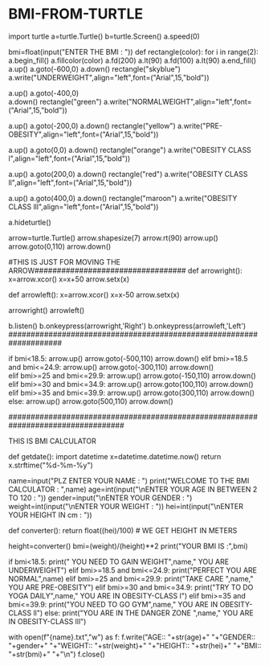 # BMI-FROM-TURTLE

import turtle
a=turtle.Turtle()
b=turtle.Screen()
a.speed(0)

bmi=float(input("ENTER THE BMI : "))
def rectangle(color):
    for i in range(2):
        a.begin_fill()
        a.fillcolor(color)
        a.fd(200)
        a.lt(90)
        a.fd(100)
        a.lt(90)
        a.end_fill()
a.up()
a.goto(-600,0)
a.down()
rectangle("skyblue")
a.write("UNDERWEIGHT",align="left",font=("Arial",15,"bold"))


a.up()
a.goto(-400,0)      
a.down()
rectangle("green")
a.write("NORMALWEIGHT",align="left",font=("Arial",15,"bold"))


a.up()
a.goto(-200,0)
a.down()
rectangle("yellow")
a.write("PRE-OBESITY",align="left",font=("Arial",15,"bold"))

a.up()
a.goto(0,0)
a.down()
rectangle("orange")
a.write("OBESITY CLASS l",align="left",font=("Arial",15,"bold"))


a.up()
a.goto(200,0)
a.down()
rectangle("red")
a.write("OBESITY CLASS ll",align="left",font=("Arial",15,"bold"))


a.up()
a.goto(400,0)
a.down()
rectangle("maroon")
a.write("OBESITY CLASS lll",align="left",font=("Arial",15,"bold"))

a.hideturtle()

arrow=turtle.Turtle()
arrow.shapesize(7)
arrow.rt(90)
arrow.up()
arrow.goto(0,110)
arrow.down()


#THIS IS JUST FOR MOVING THE ARROW################################## 
def arrowright():
    x=arrow.xcor()
    x=x+50
    arrow.setx(x)

def arrowleft():
    x=arrow.xcor()
    x=x-50
    arrow.setx(x)

arrowright()
arrowleft()

b.listen()
b.onkeypress(arrowright,'Right')
b.onkeypress(arrowleft,'Left')
####################################################################
    
if bmi<18.5:
    arrow.up()
    arrow.goto(-500,110)
    arrow.down()
elif bmi>=18.5 and bmi<=24.9:
    arrow.up()
    arrow.goto(-300,110)
    arrow.down()   
elif bmi>=25 and bmi<=29.9:
    arrow.up()
    arrow.goto(-150,110)
    arrow.down()
elif bmi>=30 and bmi<=34.9:
    arrow.up()
    arrow.goto(100,110)
    arrow.down()
elif bmi>=35 and bmi<=39.9:
    arrow.up()
    arrow.goto(300,110)
    arrow.down()
else:
    arrow.up()
    arrow.goto(500,110)
    arrow.down()
   
   
   
   
   
   
   ##################################################################################
   
   THIS IS BMI CALCULATOR
   
   def getdate():
    import datetime
    x=datetime.datetime.now()
    return x.strftime("%d-%m-%y")



name=input("PLZ ENTER YOUR NAME : ")
print("WELCOME TO THE BMI CALCULATOR : ",name)
age=int(input("\nENTER YOUR AGE IN BETWEEN 2 TO 120 : "))
gender=input("\nENTER YOUR GENDER : ")
weight=int(input("\nENTER YOUR WEIGHT : "))
hei=int(input("\nENTER YOUR HEIGHT IN cm : "))

def converter():
    return float((hei)/100)  # WE GET HEIGHT IN METERS 

height=converter()
bmi=(weight)/(height)**2
print("YOUR BMI IS :",bmi)

if bmi<18.5:
    print(" YOU NEED TO GAIN WEIGHT",name," YOU ARE UNDERWEIGHT")
elif bmi>=18.5 and bmi<=24.9:
    print("PERFECT YOU ARE NORMAL",name)
elif bmi>=25 and bmi<=29.9:
    print("TAKE CARE ",name," YOU ARE PRE-OBESITY")
elif bmi>=30 and bmi<=34.9:
    print("TRY TO DO YOGA DAILY",name," YOU ARE IN OBESITY-CLASS l")
elif bmi>=35 and bmi<=39.9:
    print("YOU NEED TO GO GYM",name," YOU ARE IN OBESITY-CLASS ll")
else:
    print("YOU ARE IN THE DANGER ZONE ",name," YOU ARE IN OBESITY-CLASS lll")

with open(f"{name}.txt","w") as f:
    f.write("AGE:: "+str(age)+"    "+"GENDER:: "+gender+"    "+"WEIGHT:: "+str(weight)+"    "+"HEIGHT:: "+str(hei)+"    "+"BMI:: "+str(bmi)+"    "+"\n")
    f.close()




